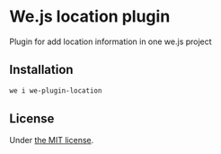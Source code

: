 # We.js location plugin

Plugin for add location information in one we.js project

## Installation

```sh
we i we-plugin-location
```

## License

Under [the MIT license](https://github.com/wejs/we/blob/master/LICENSE.md).